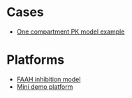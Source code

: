 # Cases

- [One compartment PK model example](cases/one-compartment)

# Platforms

- [FAAH inhibition model](https://github.com/insysbio/faah-inhibitor)
- [Mini demo platform](https://github.com/insysbio/heta-case-mini)
